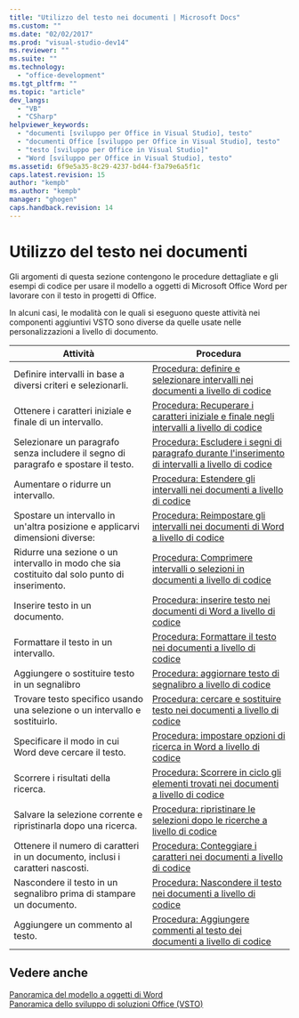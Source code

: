 ```yaml
---
title: "Utilizzo del testo nei documenti | Microsoft Docs"
ms.custom: ""
ms.date: "02/02/2017"
ms.prod: "visual-studio-dev14"
ms.reviewer: ""
ms.suite: ""
ms.technology: 
  - "office-development"
ms.tgt_pltfrm: ""
ms.topic: "article"
dev_langs: 
  - "VB"
  - "CSharp"
helpviewer_keywords: 
  - "documenti [sviluppo per Office in Visual Studio], testo"
  - "documenti Office [sviluppo per Office in Visual Studio], testo"
  - "testo [sviluppo per Office in Visual Studio]"
  - "Word [sviluppo per Office in Visual Studio], testo"
ms.assetid: 6f9e5a35-8c29-4237-bd44-f3a79e6a5f1c
caps.latest.revision: 15
author: "kempb"
ms.author: "kempb"
manager: "ghogen"
caps.handback.revision: 14
---
```

# Utilizzo del testo nei documenti
  Gli argomenti di questa sezione contengono le procedure dettagliate e gli esempi di codice per usare il modello a oggetti di Microsoft Office Word per lavorare con il testo in progetti di Office.  
  
 In alcuni casi, le modalità con le quali si eseguono queste attività nei componenti aggiuntivi VSTO sono diverse da quelle usate nelle personalizzazioni a livello di documento.  
  
|Attività|Procedura|  
|--------------|---------------|  
|Definire intervalli in base a diversi criteri e selezionarli.|[Procedura: definire e selezionare intervalli nei documenti a livello di codice](../vsto/how-to-programmatically-define-and-select-ranges-in-documents.md)|  
|Ottenere i caratteri iniziale e finale di un intervallo.|[Procedura: Recuperare i caratteri iniziale e finale negli intervalli a livello di codice](../vsto/how-to-programmatically-retrieve-start-and-end-characters-in-ranges.md)|  
|Selezionare un paragrafo senza includere il segno di paragrafo e spostare il testo.|[Procedura: Escludere i segni di paragrafo durante l'inserimento di intervalli a livello di codice](../vsto/how-to-programmatically-exclude-paragraph-marks-when-creating-ranges.md)|  
|Aumentare o ridurre un intervallo.|[Procedura: Estendere gli intervalli nei documenti a livello di codice](../vsto/how-to-programmatically-extend-ranges-in-documents.md)|  
|Spostare un intervallo in un'altra posizione e applicarvi dimensioni diverse:|[Procedura: Reimpostare gli intervalli nei documenti di Word a livello di codice](../vsto/how-to-programmatically-reset-ranges-in-word-documents.md)|  
|Ridurre una sezione o un intervallo in modo che sia costituito dal solo punto di inserimento.|[Procedura: Comprimere intervalli o selezioni in documenti a livello di codice](../vsto/how-to-programmatically-collapse-ranges-or-selections-in-documents.md)|  
|Inserire testo in un documento.|[Procedura: inserire testo nei documenti di Word a livello di codice](../vsto/how-to-programmatically-insert-text-into-word-documents.md)|  
|Formattare il testo in un intervallo.|[Procedura: Formattare il testo nei documenti a livello di codice](../vsto/how-to-programmatically-format-text-in-documents.md)|  
|Aggiungere o sostituire testo in un segnalibro|[Procedura: aggiornare testo di segnalibro a livello di codice](../vsto/how-to-programmatically-update-bookmark-text.md)|  
|Trovare testo specifico usando una selezione o un intervallo e sostituirlo.|[Procedura: cercare e sostituire testo nei documenti a livello di codice](../vsto/how-to-programmatically-search-for-and-replace-text-in-documents.md)|  
|Specificare il modo in cui Word deve cercare il testo.|[Procedura: impostare opzioni di ricerca in Word a livello di codice](../vsto/how-to-programmatically-set-search-options-in-word.md)|  
|Scorrere i risultati della ricerca.|[Procedura: Scorrere in ciclo gli elementi trovati nei documenti a livello di codice](../vsto/how-to-programmatically-loop-through-found-items-in-documents.md)|  
|Salvare la selezione corrente e ripristinarla dopo una ricerca.|[Procedura: ripristinare le selezioni dopo le ricerche a livello di codice](../vsto/how-to-programmatically-restore-selections-after-searches.md)|  
|Ottenere il numero di caratteri in un documento, inclusi i caratteri nascosti.|[Procedura: Conteggiare i caratteri nei documenti a livello di codice](../vsto/how-to-programmatically-count-characters-in-documents.md)|  
|Nascondere il testo in un segnalibro prima di stampare un documento.|[Procedura: Nascondere il testo nei documenti a livello di codice](../vsto/how-to-programmatically-hide-text-in-documents.md)|  
|Aggiungere un commento al testo.|[Procedura: Aggiungere commenti al testo dei documenti a livello di codice](../vsto/how-to-programmatically-add-comments-to-text-in-documents.md)|  
  
## Vedere anche  
 [Panoramica del modello a oggetti di Word](../vsto/word-object-model-overview.md)   
 [Panoramica dello sviluppo di soluzioni Office &#40;VSTO&#41;](../vsto/office-solutions-development-overview-vsto.md)  
  
  